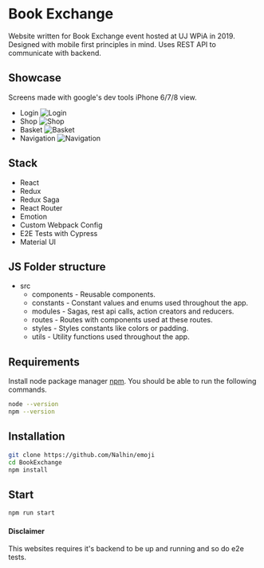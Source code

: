# Book Exchange
Website written for Book Exchange event hosted at UJ WPiA in 2019.
Designed with mobile first principles in mind. Uses REST API to communicate with backend.

## Showcase
Screens made with google's dev tools iPhone 6/7/8 view.

- Login
![Login](https://github.com/Nalhin/BookExchange/blob/master/showcase/Login.JPG)
- Shop
![Shop](https://github.com/Nalhin/BookExchange/blob/master/showcase//Shop.JPG)
- Basket
![Basket](https://github.com/Nalhin/BookExchange/blob/master/showcase//Basket.JPG)
- Navigation
![Navigation](https://github.com/Nalhin/BookExchange/blob/master/showcase//Navigation.JPG)

## Stack

- React
- Redux
- Redux Saga
- React Router
- Emotion
- Custom Webpack Config
- E2E Tests with Cypress
- Material UI

## JS Folder structure

* src
  - components - Reusable components.
  - constants - Constant values and enums used throughout the app.
  - modules - Sagas, rest api calls, action creators and reducers.
  - routes - Routes with components used at these routes.
  - styles - Styles constants like colors or padding.
  - utils - Utility functions used throughout the app.

## Requirements

Install node package manager [npm](https://www.npmjs.com/).
You should be able to run the following commands.

```bash
node --version
npm --version
```

## Installation

```bash
git clone https://github.com/Nalhin/emoji
cd BookExchange
npm install
```

##  Start

```bash
npm run start
```

#### Disclaimer

This websites requires it's backend to be up and running and so do e2e tests.

